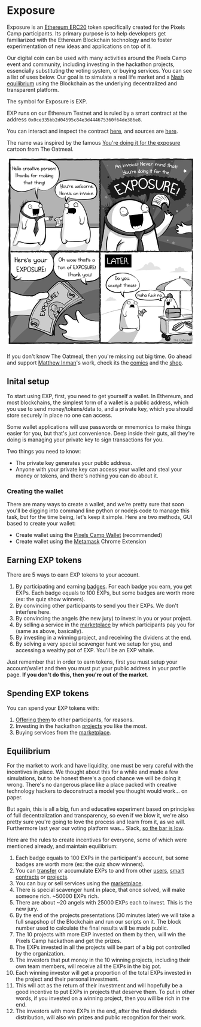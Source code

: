 # Exposure

Exposure is an [Ethereum ERC20][1] token specifically created for the Pixels Camp participants. Its primary purpose is to help developers get familiarized with the Ethereum Blockchain technology and to foster experimentation of new ideas and applications on top of it.

Our digital coin can be used with many activities around the Pixels Camp event and community, including investing in the hackathon projects, essencially substituting the voting system, or buying services. You can see a list of uses below. Our goal is to simulate a real life market and a [Nash equilibrium][20] using the Blockchain as the underlying decentralized and transparent platform.

The symbol for Exposure is EXP.

EXP runs on our Ethereum Testnet and is ruled by a smart contract at the address `0x0ce335bb2d04595c84e3d444675360f64de386e8`.

You can interact and inspect the contract [here][8], and sources are [here][9].

The name was inspired by the famous [You're doing it for the exposure][2] cartoon from The Oatmeal.

[![screenshot](imgs/exposure.png)][13]

If you don't know The Oatmeal, then you're missing out big time. Go ahead and support [Matthew Inman][16]'s work, check its the [comics][15] and the [shop][14].

## Inital setup

To start using EXP, first, you need to get yourself a wallet. In Ethereum, and most blockchains, the simplest form of a wallet is a public address, which you use to send money/tokens/data to, and a private key, which you should store securely in place no one can access.

Some wallet applications will use passwords or mnemonics to make things easier for you, but that's just convenience. Deep inside their guts, all they're doing is managing your private key to sign transactions for you.

Two things you need to know:

 * The private key generates your public address.
 * Anyone with your private key can access your wallet and steal your money or tokens, and there's nothing you can do about it.

### Creating the wallet

There are many ways to create a wallet, and we're pretty sure that soon you'll be digging into command line python or nodejs code to manage this task, but for the time being, let's keep it simple. Here are two methods, GUI based to create your wallet:

 * Create wallet using the [Pixels Camp Wallet][10] (recommended)
 * Create wallet using the [Metamask][11] Chrome Extension

## Earning EXP tokens

There are 5 ways to earn EXP tokens to your account.

 1. By participating and earning [badges][17]. For each badge you earn, you get EXPs. Each badge equals to 100 EXPs, but some badges are worth more (ex: the quiz show winners).
 1. By convincing other participants to send you their EXPs. We don't interfere here.
 1. By convincing the angels (the new jury) to invest in you or your project.
 1. By selling a service in the [marketplace][21] by which participants pay you for (same as above, basically).
 1. By investing in a winning project, and receiving the dividens at the end.
 1. By solving a very special scavenger hunt we setup for you, and accessing a wealthy pot of EXP. You'll be an EXP whale.

Just remember that in order to earn tokens, first you must setup your account/wallet and then you must put your public address in your profile page. **If you don't do this, then you're out of the market**.

## Spending EXP tokens

You can spend your EXP tokens with:

 1. [Offering them][18] to other participants, for reasons.
 1. Investing in the hackathon [projects][19] you like the most.
 1. Buying services from the [marketplace][21].

## Equilibrium

For the market to work and have liquidity, one must be very careful with the incentives in place. We thought about this for a while and made a few simulations, but to be honest there's a good chance we will be doing it wrong. There's no dangerous place like a place packed with creative technology hackers to deconstruct a model you thought would work... on paper.

But again, this is all a big, fun and educative experiment based on principles of full decentralization and transparency, so even if we blow it, we're also pretty sure you're going to love the process and learn from it, as we will. Furthermore last year our voting platform was... Slack, [so the bar is low][33].

Here are the rules to create incentives for everyone, some of which were mentioned already, and maintain equilibrium:

 1. Each badge equals to 100 EXPs in the participant's account, but some badges are worth more (ex: the quiz show winners).
 1. You can [transfer][18] or accumulate EXPs to and from other [users][30], [smart contracts][31] or [projects][32].
 1. You can buy or sell services using the [marketplace][21].
 1. There is special scavenger hunt in place, that once solved, will make someone rich. ~50000 EXPs rich.
 1. There are about ~20 angels with 25000 EXPs each to invest. This is the new jury.
 1. By the end of the projects presentations (30 minutes later) we will take a full snapshop of the Blockchain and run our scripts on it. The block number used to calculate the final results will be made public.
 1. The 10 projects with more EXP invested on them by then, will win the Pixels Camp hackathon and get the prizes.
 1. The EXPs invested in all the projects will be part of a big pot controlled by the organization.
 1. The investors that put money in the 10 winning projects, including their own team members, will receive all the EXPs in the big pot.
 1. Each winning investor will get a proportion of the total EXPs invested in the project and their personal investment.
 1. This will act as the return of their investment and will hopefully be a good incentive to put EXPs in projects that deserve them. To put in other words, if you invested on a winning project, then you will be rich in the end.
 1. The investors with more EXPs in the end, after the final dividends distribution, will also win prizes and public recognition for their work.

[1]: https://theethereum.wiki/w/index.php/ERC20_Token_Standard
[2]: http://theoatmeal.com/comics/exposure
[3]: https://ens.domains/
[4]: https://pixels.camp/campfire/
[5]: https://github.com/ethereum/web3.js
[6]: https://metamask.io/
[7]: https://github.com/ethereum/mist
[8]: https://wallet.pixels.camp/#contracts
[9]: https://github.com/PixelsCamp/moon/tree/master/contracts
[10]: MEW.md
[11]: METAMASK.md
[13]: http://theoatmeal.com/comics/exposure
[14]: https://shop.theoatmeal.com/
[15]: https://theoatmeal.com/
[16]: https://en.wikipedia.org/wiki/The_Oatmeal
[17]: https://pixels.camp/badges/
[18]: https://github.com/PixelsCamp/moon/blob/master/MEW.md#sending-exp-tokens-to-someone-else
[19]: https://pixels.camp/projects/
[20]: https://en.wikipedia.org/wiki/Nash_equilibrium
[21]: MARKET.md
[30]: https://pixels.camp/celso
[31]: https://github.com/PixelsCamp/moon/tree/master/contracts
[32]: https://pixels.camp/projects/1
[33]: https://youtu.be/yDHg3st_IEk?t=187
